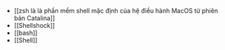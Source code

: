 - [[zsh là là phần mềm shell mặc định của hệ điều hành MacOS từ phiên bản Catalina]]
- [[Shellshock]]
- [[bash]]
- [[Shell]]
